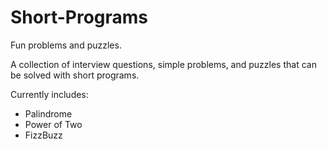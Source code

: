 # Short-Programs
Fun problems and puzzles.

A collection of interview questions, simple problems, and puzzles that can be solved with short programs.

Currently includes:
* Palindrome
* Power of Two
* FizzBuzz